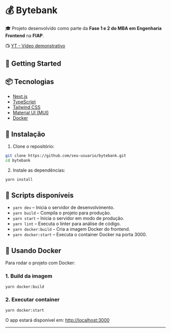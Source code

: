 # 💰 Bytebank

🎓 Projeto desenvolvido como parte da **Fase 1 e 2 do MBA em Engenharia Frontend** na **FIAP**.

📺 [YT - Vídeo demonstrativo](https://youtu.be/SjfjRfZSjK0)

## 🚀 Getting Started

## 📦 Tecnologias

- [Next.js](https://nextjs.org)
- [TypeScript](https://www.typescriptlang.org)
- [Tailwind CSS](https://tailwindcss.com)
- [Material UI (MUI)](https://mui.com)
- [Docker](https://www.docker.com)

## 🚀 Instalação

1. Clone o repositório:

```bash
git clone https://github.com/seu-usuario/bytebank.git
cd bytebank
```

2. Instale as dependências:

```bash
yarn install
```

## 🧪 Scripts disponíveis

- `yarn dev` – Inicia o servidor de desenvolvimento.
- `yarn build` – Compila o projeto para produção.
- `yarn start` – Inicia o servidor em modo de produção.
- `yarn lint` – Executa o linter para análise de código.
- `yarn docker:build` – Cria a imagem Docker do frontend.
- `yarn docker:start` – Executa o container Docker na porta 3000.

## 🐳 Usando Docker

Para rodar o projeto com Docker:

### 1. Build da imagem

```bash
yarn docker:build
```

### 2. Executar container

```bash
yarn docker:start
```

O app estará disponível em: [http://localhost:3000](http://localhost:3000)

---
